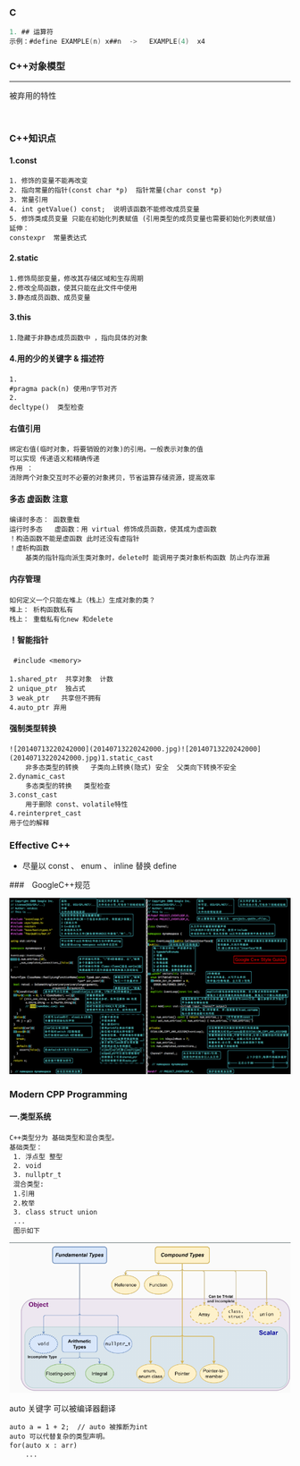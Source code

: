 ### C

```c
1. ## 运算符
示例：#define EXAMPLE(n) x##n  ->   EXAMPLE(4)  x4
```



### C++对象模型

****

被弃用的特性
```C++
	

```





### C++知识点

#### 1.const

```
1. 修饰的变量不能再改变
2. 指向常量的指针(const char *p)  指针常量(char const *p)
3. 常量引用 
4. int getValue() const;  说明该函数不能修改成员变量
5. 修饰类成员变量 只能在初始化列表赋值 (引用类型的成员变量也需要初始化列表赋值)
延伸：
constexpr  常量表达式
```

#### 2.static

```
1.修饰局部变量，修改其存储区域和生存周期
2.修改全局函数，使其只能在此文件中使用
3.静态成员函数、成员变量 
```

#### 3.this

```
1.隐藏于非静态成员函数中 ，指向具体的对象
```

#### 4.用的少的关键字 & 描述符

```
1.
#pragma pack(n) 使用n字节对齐
2. 
decltype()  类型检查
```

#### 右值引用

```
绑定右值(临时对象，将要销毁的对象)的引用。一般表示对象的值
可以实现 传递语义和精确传递
作用 ：
消除两个对象交互时不必要的对象拷贝，节省运算存储资源，提高效率
```

#### 多态  虚函数 注意

```
编译时多态： 函数重载
运行时多态   虚函数：用 virtual 修饰成员函数，使其成为虚函数
！构造函数不能是虚函数 此时还没有虚指针
！虚析构函数
	基类的指针指向派生类对象时，delete时 能调用子类对象析构函数 防止内存泄漏
```

#### 内存管理

```
如何定义一个只能在堆上（栈上）生成对象的类？
堆上： 析构函数私有
栈上： 重载私有化new 和delete
```

#### ！智能指针

```
 #include <memory>

1.shared_ptr  共享对象  计数
2 unique_ptr  独占式
3 weak_ptr   共享但不拥有
4.auto_ptr 弃用
```

#### 强制类型转换

```
![20140713220242000](20140713220242000.jpg)![20140713220242000](20140713220242000.jpg)1.static_cast
	非多态类型的转换   子类向上转换(隐式) 安全  父类向下转换不安全
2.dynamic_cast
	多态类型的转换   类型检查
3.const_cast
	用于删除 const、volatile特性
4.reinterpret_cast
用于位的解释

```

### Effective C++

+ 尽量以  const 、 enum 、 inline 替换 define



###　GoogleC++规范

![](C++.assets/20140713220242000.jpg)

### Modern CPP Programming

#### 一.类型系统

```
C++类型分为 基础类型和混合类型。
基础类型： 
 1. 浮点型 整型
 2. void
 3. nullptr_t
 混合类型:
 1.引用
 2.枚举
 3. class struct union
 ...
 图示如下
```

![image-20240409171857365](C++.assets/image-20240409171857365.png)

auto 关键字 可以被编译器翻译 

```
auto a = 1 + 2;  // auto 被推断为int
auto 可以代替复杂的类型声明。
for(auto x : arr)
	...
```

